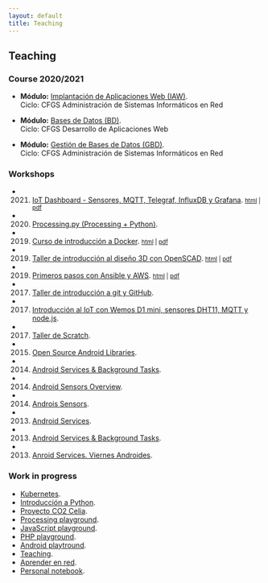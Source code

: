 ```yaml
---
layout: default
title: Teaching
---
```


## Teaching

### Course 2020/2021

  * **Módulo:** [Implantación de Aplicaciones Web (IAW)][1].  
    Ciclo: CFGS Administración de Sistemas Informáticos en Red

  * **Módulo:** [Bases de Datos (BD)][2].  
    Ciclo: CFGS Desarrollo de Aplicaciones Web

  * **Módulo:** [Gestión de Bases de Datos (GBD)][2].  
    Ciclo: CFGS Administración de Sistemas Informáticos en Red  

### Workshops

  * 2021. [IoT Dashboard - Sensores, MQTT, Telegraf, InfluxDB y Grafana][24]. <small>[html][24] | [pdf][25]</small>
  * 2020. [Processing.py (Processing + Python)][19].
  * 2019. [Curso de introducción a Docker][17].  <small>[html][17] | [pdf][18]</small>
  * 2019. [Taller de introducción al diseño 3D con OpenSCAD][13]. <small>[html][13] | [pdf][14]</small>
  * 2019. [Primeros pasos con Ansible y AWS][15]. <small>[html][15] | [pdf][16]</small>
  * 2017. [Taller de introducción a git y GitHub][3].
  * 2017. [Introducción al IoT con Wemos D1 mini, sensores DHT11, MQTT y node.js][4].
  * 2017. [Taller de Scratch][5].
  * 2015. [Open Source Android Libraries][31].
  * 2014. [Android Services & Background Tasks][27].
  * 2014. [Android Sensors Overview][29].
  * 2014. [Androis Sensors][30].
  * 2013. [Android Services][26].
  * 2013. [Android Services & Background Tasks][27].
  * 2013. [Anroid Services. Viernes Androides][28].

### Work in progress

  * [Kubernetes][23].
  * [Introducción a Python][20].
  * [Proyecto CO2 Celia][21].
  * [Processing playground][6].
  * [JavaScript playground][8].
  * [PHP playground][12].
  * [Android playtround][22].
  * [Teaching][9].
  * [Aprender en red][10].
  * [Personal notebook][11].

[1]: http://josejuansanchez.org/iaw/ 
[2]: http://josejuansanchez.org/bd/
[3]: https://github.com/josejuansanchez/taller-git-github
[4]: https://github.com/josejuansanchez/iot-demo
[5]: https://github.com/josejuansanchez/scratch_workshop
[6]: http://josejuansanchez.org/processing-playground/
[7]: https://github.com/josejuansanchez/processing-playground
[8]: https://github.com/josejuansanchez/javascript-playground
[9]: https://github.com/josejuansanchez/teaching
[10]: https://github.com/josejuansanchez/aprender-en-red/wiki
[11]: https://github.com/josejuansanchez/personal-notebook
[12]: https://github.com/josejuansanchez/php-playground
[13]: https://josejuansanchez.org/taller-openscad/
[14]: https://josejuansanchez.org/taller-openscad/index.pdf
[15]: https://josejuansanchez.org/taller-ansible-aws/
[16]: https://josejuansanchez.org/taller-ansible-aws/index.pdf
[17]: https://josejuansanchez.org/curso-docker/
[18]: https://josejuansanchez.org/curso-docker/index.pdf
[19]: https://josejuansanchez.org/processing-python/
[20]: https://github.com/josejuansanchez/python
[21]: https://github.com/josejuansanchez/co2-celia
[22]: https://github.com/josejuansanchez/android-playground
[23]: https://github.com/josejuansanchez/kubernetes
[24]: http://josejuansanchez.org/iot-dashboard/
[25]: http://josejuansanchez.org/iot-dashboard/index.pdf
[26]: https://speakerdeck.com/josejuansanchez/android-services
[27]: https://speakerdeck.com/josejuansanchez/android-services-and-background-tasks
[28]: https://speakerdeck.com/josejuansanchez/viernes-androides-android-services
[29]: http://josejuansanchez.org/android-sensors-overview/
[30]: https://speakerdeck.com/josejuansanchez/android-sensors
[31]: https://speakerdeck.com/josejuansanchez/open-source-android-libraries
